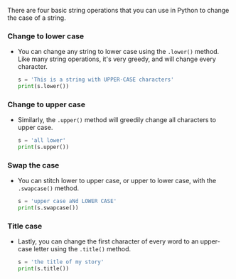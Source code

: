 There are four basic string operations that you can use in Python to change the case of a string.

### Change to lower case

- You can change any string to lower case using the `.lower()` method. Like many string operations, it's very greedy, and will change every character.

	```python
	s = 'This is a string with UPPER-CASE characters'
	print(s.lower())
	```

### Change to upper case

- Similarly, the `.upper()` method will greedily change all characters to upper case.

	```python
	s = 'all lower'
	print(s.upper())
	```

### Swap the case

- You can stitch lower to upper case, or upper to lower case, with the `.swapcase()` method.

	```python
	s = 'upper case aNd LOWER CASE'
	print(s.swapcase())
	```

### Title case

- Lastly, you can change the first character of every word to an upper-case letter using the `.title()` method.

	```python
	s = 'the title of my story'
	print(s.title())
	```
